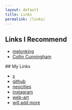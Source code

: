 ```yaml
---
layout: default
title: Links
permalink: /links/
---
```


<div class="links-container" markdown="1">
<div markdown="1">

## Links I Recommend

- [melonking](https://melonking.net/)
- [Collin Cunningham](https://www.collinmel.com/)

</div>

<div markdown="1">
## My Links

- [x](https://www.x.com/6962726168696d)
- [github](https://github.com/icodeweb)
- [neocities](https://neocities.org/site/icodeweb)
- [instagram](https://instagram.com/i.ismail98)
- [web-art](https://icodeweb.github.io/web-art/)
- [will add more](/posts/2025//03/01/i-have-a-blog.html)

</div>
</div>
